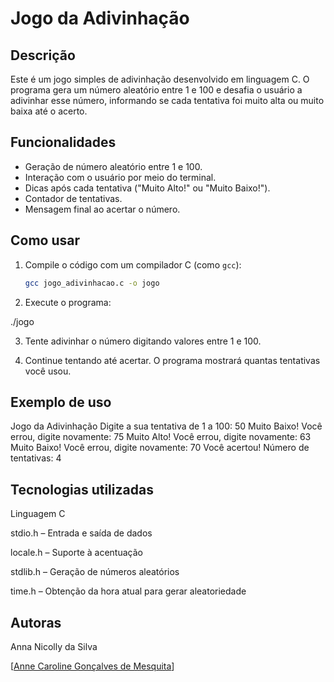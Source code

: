 # Jogo da Adivinhação 

## Descrição

Este é um jogo simples de adivinhação desenvolvido em linguagem C. O programa gera um número aleatório entre 1 e 100 e desafia o usuário a adivinhar esse número, informando se cada tentativa foi muito alta ou muito baixa até o acerto.

## Funcionalidades

- Geração de número aleatório entre 1 e 100.
- Interação com o usuário por meio do terminal.
- Dicas após cada tentativa ("Muito Alto!" ou "Muito Baixo!").
- Contador de tentativas.
- Mensagem final ao acertar o número.

## Como usar

1. Compile o código com um compilador C (como `gcc`):
   ```bash
   gcc jogo_adivinhacao.c -o jogo

2. Execute o programa:

./jogo


3. Tente adivinhar o número digitando valores entre 1 e 100.


4. Continue tentando até acertar. O programa mostrará quantas tentativas você usou.



##  Exemplo de uso

Jogo da Adivinhação
Digite a sua tentativa de 1 a 100: 50
Muito Baixo!
Você errou, digite novamente: 75
Muito Alto!
Você errou, digite novamente: 63
Muito Baixo!
Você errou, digite novamente: 70
Você acertou! Número de tentativas: 4

## Tecnologias utilizadas

Linguagem C

stdio.h – Entrada e saída de dados

locale.h – Suporte à acentuação

stdlib.h – Geração de números aleatórios

time.h – Obtenção da hora atual para gerar aleatoriedade


## Autoras

Anna Nicolly da Silva

[[Anne Caroline Gonçalves de Mesquita](https://github.com/anne-cgm)]
